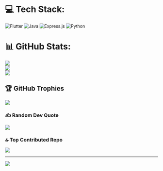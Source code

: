 
# 💻 Tech Stack:
![Flutter](https://img.shields.io/badge/Flutter-%2302569B.svg?style=for-the-badge&logo=Flutter&logoColor=white) ![Java](https://img.shields.io/badge/java-%23ED8B00.svg?style=for-the-badge&logo=openjdk&logoColor=white) ![Express.js](https://img.shields.io/badge/express.js-%23404d59.svg?style=for-the-badge&logo=express&logoColor=%2361DAFB) ![Python](https://img.shields.io/badge/python-3670A0?style=for-the-badge&logo=python&logoColor=ffdd54)
# 📊 GitHub Stats:
![](https://github-readme-stats.vercel.app/api?username=chamudithadilanka&theme=shadow_green&hide_border=false&include_all_commits=false&count_private=false)<br/>
![](https://nirzak-streak-stats.vercel.app/?user=chamudithadilanka&theme=shadow_green&hide_border=false)<br/>
![](https://github-readme-stats.vercel.app/api/top-langs/?username=chamudithadilanka&theme=shadow_green&hide_border=false&include_all_commits=false&count_private=false&layout=compact)

## 🏆 GitHub Trophies
![](https://github-profile-trophy.vercel.app/?username=chamudithadilanka&theme=radical&no-frame=false&no-bg=false&margin-w=4)

### ✍️ Random Dev Quote
![](https://quotes-github-readme.vercel.app/api?type=horizontal&theme=radical)

### 🔝 Top Contributed Repo
![](https://github-contributor-stats.vercel.app/api?username=chamudithadilanka&limit=5&theme=dark&combine_all_yearly_contributions=true)

---
[![](https://visitcount.itsvg.in/api?id=chamudithadilanka&icon=0&color=0)](https://visitcount.itsvg.in)

<!-- Proudly created with GPRM ( https://gprm.itsvg.in ) -->
